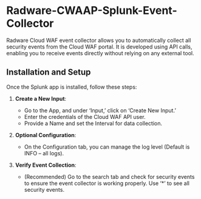 # Radware-CWAAP-Splunk-Event-Collector

Radware Cloud WAF event collector allows you to automatically collect all security events from the Cloud WAF portal. It is developed using API calls, enabling you to receive events directly without relying on any external tool.

## Installation and Setup

Once the Splunk app is installed, follow these steps:

1. **Create a New Input**:
   - Go to the App, and under ‘Input,’ click on ‘Create New Input.’
   - Enter the credentials of the Cloud WAF API user.
   - Provide a Name and set the Interval for data collection.

2. **Optional Configuration**:
   - On the Configuration tab, you can manage the log level (Default is INFO – all logs).

3. **Verify Event Collection**:
   - (Recommended) Go to the search tab and check for security events to ensure the event collector is working properly. Use ‘*’ to see all security events.
